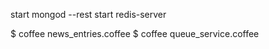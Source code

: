 
start mongod --rest
start redis-server

$ coffee news_entries.coffee
$ coffee queue_service.coffee
